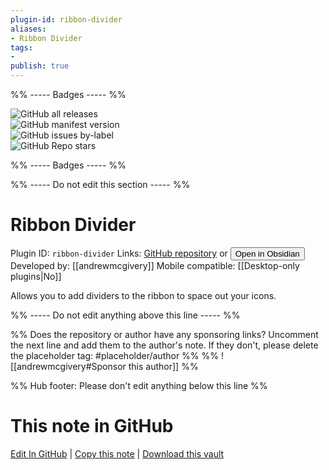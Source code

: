 ```yaml
---
plugin-id: ribbon-divider
aliases:
- Ribbon Divider
tags: 
- 
publish: true
---
```


%% ----- Badges ----- %%

![GitHub all releases](https://img.shields.io/github/downloads/andrewmcgivery/obsidian-ribbon-divider/total?color=573E7A&logo=github&style=for-the-badge)   
![GitHub manifest version](https://img.shields.io/github/manifest-json/v/andrewmcgivery/obsidian-ribbon-divider?color=573E7A&logo=github&style=for-the-badge)   
![GitHub issues by-label](https://img.shields.io/github/issues/andrewmcgivery/obsidian-ribbon-divider/help%20wanted?color=573E7A&logo=github&style=for-the-badge)   
![GitHub Repo stars](https://img.shields.io/github/stars/andrewmcgivery/obsidian-ribbon-divider?color=573E7A&logo=github&style=for-the-badge)

%% ----- Badges ----- %%

%% ----- Do not edit this section ----- %%

# Ribbon Divider

Plugin ID: `ribbon-divider`
Links: [GitHub repository](https://github.com/andrewmcgivery/obsidian-ribbon-divider) or [<button id=HH>Open in Obsidian</button>](obsidian://show-plugin?id=ribbon-divider)
Developed by: [[andrewmcgivery]]
Mobile compatible: [[Desktop-only plugins|No]]

Allows you to add dividers to the ribbon to space out your icons.

%% ----- Do not edit anything above this line ----- %% 

%% Does the repository or author have any sponsoring links? Uncomment the next line and add them to the author's note. If they don't, please delete the placeholder tag: #placeholder/author %%
%% ![[andrewmcgivery#Sponsor this author]] %%

%% Hub footer: Please don't edit anything below this line %%

# This note in GitHub

<span class="git-footer">[Edit In GitHub](https://github.dev/obsidian-community/obsidian-hub/blob/main/02%20-%20Community%20Expansions/02.05%20All%20Community%20Expansions/Plugins/ribbon-divider.md "git-hub-edit-note") | [Copy this note](https://raw.githubusercontent.com/obsidian-community/obsidian-hub/main/02%20-%20Community%20Expansions/02.05%20All%20Community%20Expansions/Plugins/ribbon-divider.md "git-hub-copy-note") | [Download this vault](https://github.com/obsidian-community/obsidian-hub/archive/refs/heads/main.zip "git-hub-download-vault") </span>

